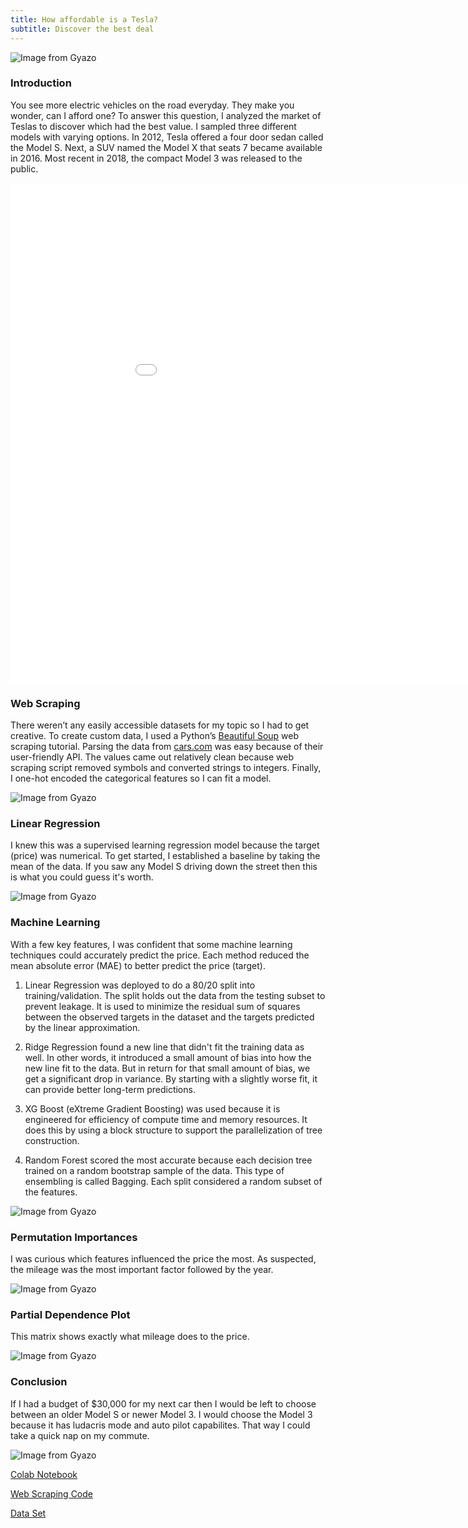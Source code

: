 ```yaml
---
title: How affordable is a Tesla?
subtitle: Discover the best deal
---
```


![Image from Gyazo](https://i.gyazo.com/b4909ddda901d11611d1a12de6aef764.jpg)

### Introduction

You see more electric vehicles on the road everyday. They make you wonder, can I afford one? To answer this question, I analyzed the market of Teslas to discover which had the best value. I sampled three different models with varying options. In 2012, Tesla offered a four door sedan called the Model S. Next, a SUV named the Model X that seats 7 became available in 2016. Most recent in 2018, the compact Model 3 was released to the public.

<iframe width="1000" height="800" frameborder="0" scrolling="no" src="//plotly.com/~egrinalds/32.embed"></iframe>

### Web Scraping
There weren’t any easily accessible datasets for my topic so I had to get creative. To create custom data, I used a Python’s [Beautiful Soup](https://www.youtube.com/watch?v=ng2o98k983k&t=2467s) web scraping tutorial. Parsing the data from [cars.com](https://www.cars.com/for-sale/searchresults.action/?mdId=21655&mkId=28263&page=1&perPage=100&searchSource=PAGINATION&sort=relevance&stkTypId=28881&zc=99019) was easy because of their user-friendly API. The values came out relatively clean because web scraping script removed symbols and converted strings to integers. Finally, I one-hot encoded the categorical features so I can fit a model.   

![Image from Gyazo](https://i.gyazo.com/5c96a8248dadb4d218ae1474bde1fa9f.png)

### Linear Regression
I knew this was a supervised learning regression model because the target (price) was numerical. To get started, I established a baseline by taking the mean of the data. If you saw any Model S driving down the street then this is what you could guess it's worth. 

![Image from Gyazo](https://i.gyazo.com/a9d6aba437279f6b29882c3bc5e74608.png)

### Machine Learning

With a few key features, I was confident that some machine learning techniques could accurately predict the price. Each method reduced the mean absolute error (MAE) to better predict the price (target). 

1. Linear Regression was deployed to do a 80/20 split into training/validation. The split holds out the data from the testing subset to prevent leakage. It is used to minimize the residual sum of squares between the observed targets in the dataset and the targets predicted by the linear approximation.

2. Ridge Regression found a new line that didn't fit the training data as well. In other words, it introduced a small amount of bias into how the new line fit to the data. But in return for that small amount of bias, we get a significant drop in variance. By starting with a slightly worse fit, it can provide better long-term predictions.

3. XG Boost (eXtreme Gradient Boosting) was used because it is engineered for efficiency of compute time and memory resources. It does this by using a block structure to support the parallelization of tree construction. 

4. Random Forest scored the most accurate because each decision tree trained on a random bootstrap sample of the data. This type of ensembling is called Bagging. Each split considered a random subset of the features.

![Image from Gyazo](https://i.gyazo.com/f3ee8c2dcd6e3dcaf41e9a3de8d948ac.png)

### Permutation Importances

I was curious which features influenced the price the most. As suspected, the mileage was the most important factor followed by the year.

![Image from Gyazo](https://i.gyazo.com/3ce5164b68f8a7864d0645a986c62954.png)

### Partial Dependence Plot

This matrix shows exactly what mileage does to the price. 

![Image from Gyazo](https://i.gyazo.com/c5f3c819170b7f2144eecb542324bdf8.png)


### Conclusion

If I had a budget of $30,000 for my next car then I would be left to choose between an older Model S or newer Model 3. I would choose the Model 3 because it has ludacris mode and auto pilot capabilites. That way I could take a quick nap on my commute.

![Image from Gyazo](https://i.gyazo.com/be548460e96f4774c1e65d649c09bcf4.jpg)

[Colab Notebook](https://colab.research.google.com/drive/1GBMrzD-7a66qA1hyg04GklvLMVqTLDiY?usp=sharing)

[Web Scraping Code](https://github.com/evan-grinalds/Unit-2-Build-Tesla/blob/master/webscrap.py)

[Data Set](https://github.com/evan-grinalds/Unit-2-Build/blob/master/data/models3x.csv)




